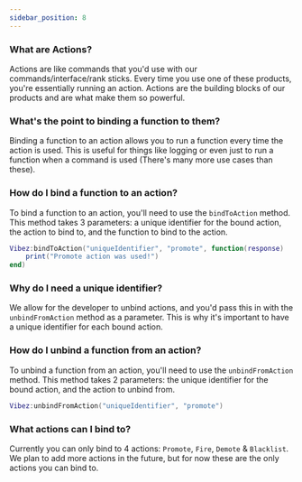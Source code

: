 ```yaml
---
sidebar_position: 8
---
```


### What are Actions?
Actions are like commands that you'd use with our commands/interface/rank sticks. Every time you use one of these products, you're essentially running an action. Actions are the building blocks of our products and are what make them so powerful.

### What's the point to binding a function to them?
Binding a function to an action allows you to run a function every time the action is used. This is useful for things like logging or even just to run a function when a command is used (There's many more use cases than these).

### How do I bind a function to an action?
To bind a function to an action, you'll need to use the `bindToAction` method. This method takes 3 parameters: a unique identifier for the bound action, the action to bind to, and the function to bind to the action.

```lua
Vibez:bindToAction("uniqueIdentifier", "promote", function(response)
    print("Promote action was used!")
end)
```

### Why do I need a unique identifier?
We allow for the developer to unbind actions, and you'd pass this in with the `unbindFromAction` method as a parameter. This is why it's important to have a unique identifier for each bound action.

### How do I unbind a function from an action?
To unbind a function from an action, you'll need to use the `unbindFromAction` method. This method takes 2 parameters: the unique identifier for the bound action, and the action to unbind from.

```lua
Vibez:unbindFromAction("uniqueIdentifier", "promote")
```

### What actions can I bind to?
Currently you can only bind to 4 actions: `Promote`, `Fire`, `Demote` & `Blacklist`. We plan to add more actions in the future, but for now these are the only actions you can bind to.